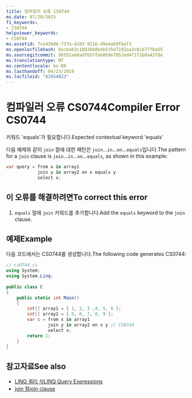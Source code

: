 ```yaml
---
title: 컴파일러 오류 CS0744
ms.date: 07/20/2015
f1_keywords:
- CS0744
helpviewer_keywords:
- CS0744
ms.assetid: 7ce430d6-737a-4103-9116-d9a4a69f8af3
ms.openlocfilehash: 8acbab3c18826b0b4b535d7192aa3c6cb77f6a55
ms.sourcegitcommit: 9b552addadfb57fab0b9e7852ed4f1f1b8a42f8e
ms.translationtype: MT
ms.contentlocale: ko-KR
ms.lasthandoff: 04/23/2019
ms.locfileid: "61654823"
---
```

# <a name="compiler-error-cs0744"></a><span data-ttu-id="23425-102">컴파일러 오류 CS0744</span><span class="sxs-lookup"><span data-stu-id="23425-102">Compiler Error CS0744</span></span>
<span data-ttu-id="23425-103">키워드 'equals'가 필요합니다.</span><span class="sxs-lookup"><span data-stu-id="23425-103">Expected contextual keyword 'equals'</span></span>  
  
 <span data-ttu-id="23425-104">다음 예제와 같이 `join` 절에 대한 패턴은 `join`...`in`...`on`...`equals`입니다.</span><span class="sxs-lookup"><span data-stu-id="23425-104">The pattern for a `join` clause is `join`...`in`...`on`...`equals`, as shown in this example:</span></span>  
  
```csharp  
var query = from x in array1  
            join y in array2 on x equals y  
            select x;  
```  
  
## <a name="to-correct-this-error"></a><span data-ttu-id="23425-105">이 오류를 해결하려면</span><span class="sxs-lookup"><span data-stu-id="23425-105">To correct this error</span></span>  
  
1. <span data-ttu-id="23425-106">`equals` 절에 `join` 키워드를 추가합니다.</span><span class="sxs-lookup"><span data-stu-id="23425-106">Add the `equals` keyword to the `join` clause.</span></span>  
  
## <a name="example"></a><span data-ttu-id="23425-107">예제</span><span class="sxs-lookup"><span data-stu-id="23425-107">Example</span></span>  
 <span data-ttu-id="23425-108">다음 코드에서는 CS0744를 생성합니다.</span><span class="sxs-lookup"><span data-stu-id="23425-108">The following code generates CS0744:</span></span>  
  
```csharp  
// cs0744.cs  
using System;  
using System.Linq;  
  
public class C  
{  
    public static int Main()  
    {  
        int[] array1 = { 1, 2, 3 ,4, 5, 6 };  
        int[] array2 = { 5, 6, 7, 8, 9 };  
        var c = from x in array1  
                join y in array2 on x y // CS0744  
                select x;  
        return 1;  
    }  
}  
```  
  
## <a name="see-also"></a><span data-ttu-id="23425-109">참고자료</span><span class="sxs-lookup"><span data-stu-id="23425-109">See also</span></span>

- [<span data-ttu-id="23425-110">LINQ 쿼리 식</span><span class="sxs-lookup"><span data-stu-id="23425-110">LINQ Query Expressions</span></span>](../../csharp/programming-guide/linq-query-expressions/index.md)
- [<span data-ttu-id="23425-111">join 절</span><span class="sxs-lookup"><span data-stu-id="23425-111">join clause</span></span>](../../csharp/language-reference/keywords/join-clause.md)
